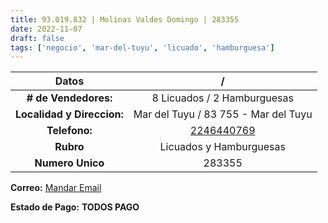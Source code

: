 ```yaml
---
title: 93.019.832 | Molinas Valdes Domingo | 283355
date: 2022-11-07
draft: false
tags: ['negocio', 'mar-del-tuyu', 'licuado', 'hamburguesa']
---
```


|          **Datos**         |                    /                    |
|:--------------------------:|:---------------------------------------:|
|    **# de Vendedores:**    |       8 Licuados / 2 Hamburguesas       |
| **Localidad y Direccion:** |   Mar del Tuyu / 83 755 - Mar del Tuyu  |
|        **Telefono:**       | [2246440769](https://wa.me/2246440769) |
|          **Rubro**         |         Licuados y Hamburguesas         |
|      **Numero Unico**      |                  283355                 |

**Correo:** [Mandar Email](mailto:molinasdomingo510@gmail.com)

**Estado de Pago:** **TODOS PAGO**
